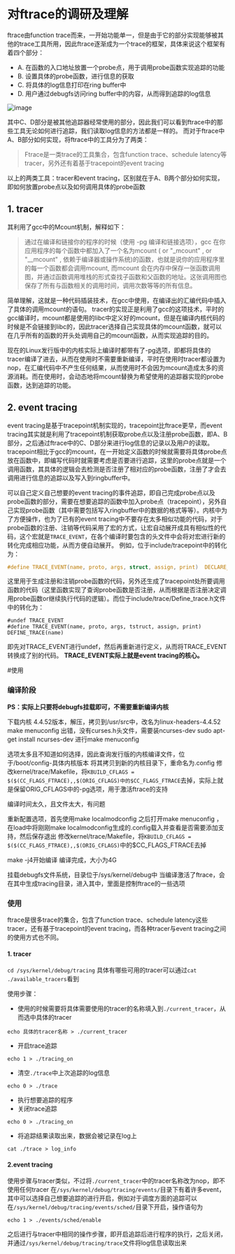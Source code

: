 # 对ftrace的调研及理解
ftrace由function trace而来，一开始功能单一，但是由于它的部分实现能够被其他的trace工具所用，因此ftrace逐渐成为一个trace的框架，具体来说这个框架有着四个部分：
+ A. 在函数的入口地址放置一个probe点，用于调用probe函数实现追踪的功能
+ B. 设置具体的probe函数，进行信息的获取
+ C. 将具体的log信息打印在ring buffer中
+ D. 用户通过debugfs访问ring buffer中的内容，从而得到追踪的log信息

![image](https://github.com/openthos/research-analysis/blob/master/developers/%E9%99%B6%E7%90%9B%E5%B5%98/ftrace%E6%A1%86%E6%9E%B6.jpg)

其中C、D部分是被其他追踪器经常使用的部分，因此我们可以看到ftrace中的那些工具无论如何进行追踪，我们读取log信息的方法都是一样的。
而对于ftrace中A、B部分如何实现，将ftrace中的工具分为了两类：
>Ftrace是一类trace的工具集合，包含function trace、schedule latency等tracer，另外还有着基于tracepoint的event tracing
 
以上的两类工具：tracer和event tracing，区别就在于A、B两个部分如何实现，即如何放置probe点以及如何调用具体的probe函数

## 1. tracer
其利用了gcc中的Mcount机制，解释如下：
>通过在编译和链接你的程序的时候（使用 -pg 编译和链接选项），gcc 在你应用程序的每个函数中都加入了一个名为mcount ( or "_mcount" , or "__mcount" , 依赖于编译器或操作系统)的函数，也就是说你的应用程序里的每一个函数都会调用mcount, 而mcount 会在内存中保存一张函数调用图，并通过函数调用堆栈的形式查找子函数和父函数的地址。这张调用图也保存了所有与函数相关的调用时间，调用次数等等的所有信息。

简单理解，这就是一种代码插装技术，在gcc中使用，在编译出的汇编代码中插入了具体的调用mcount的语句。
tracer的实现正是利用了gcc的这项技术，平时的gcc编译时，mcount都是使用的libc中定义好的mcount，但是在编译内核代码的时候是不会链接到libc的，因此tracer选择自己实现具体的mcount函数，就可以在几乎所有的函数的开头处调用自己的mcount函数，从而实现追踪的目的。

现在的Linux发行版中的内核实际上编译时都带有了-pg选项，即都将具体的tracer编译了进去，从而在使用时不需要重新编译，平时在使用时tracer都设置为nop，在汇编代码中不产生任何结果，从而使用时不会因为mcount造成太多的资源消耗。而在使用时，会动态地将mcount替换为希望使用的追踪器实现的probe函数，达到追踪的功能。

## 2. event tracing
event tracing是基于tracepoint机制实现的，tracepoint比ftrace更早，而event tracing其实就是利用了tracepoint机制获取probe点以及注册probe函数，即A、B部分，之后通过ftrace中的C、D部分来进行log信息的记录以及用户的读取。
tracepoint相比于gcc的mcount，在一开始定义函数的时候就需要将具体probe点放在函数中，即编写代码时就需要考虑是否要进行追踪，这里的probe点就是一个调用函数，其具体的逻辑会去检测是否注册了相对应的probe函数，注册了才会去调用进行信息的追踪以及写入到ringbuffer中。

可以自己定义自己想要的event tracing的事件追踪，即自己完成probe点以及probe函数的部分，需要在想要追踪的函数中加入probe点（tracepoint），另外自己实现probe函数（其中需要包括写入ringbuffer中的数据的格式等等）。内核中为了方便操作，也为了已有的event tracing中不要存在太多相似功能的代码，对于probe函数的注册、注销等代码采用了宏的方式，让宏自动展开成具有相似性的代码，这个宏就是```TRACE_EVENT```，在各个编译时要包含的头文件中会将对宏进行新的转化完成相应功能，从而方便自动展开。
例如，位于include/tracepoint中的转化为：
```c
#define TRACE_EVENT(name, proto, args, struct, assign, print)  DECLARE_TRACE(name, PARAMS(proto), PARAMS(args))
```
这里用于生成注册和注销probe函数的代码，另外还生成了tracepoint处所要调用函数的代码（这里函数实现了查询probe函数是否注册，从而根据是否注册决定调用probe函数or继续执行代码的逻辑）。而位于include/trace/Define_trace.h文件中的转化为：
```
#undef TRACE_EVENT
#define TRACE_EVENT(name, proto, args, tstruct, assign, print)  DEFINE_TRACE(name)
```
即先对TRACE_EVENT进行undef，然后再重新进行定义，从而将TRACE_EVENT转换成了别的代码。
**TRACE_EVENT实际上就是event tracing的核心。**


#使用
### 编译阶段
**PS：实际上只要将debugfs挂载即可，不需要重新编译内核**

下载内核 4.4.52版本，解压，拷贝到/usr/src中，改名为linux-headers-4.4.52
make menuconfig 出错，没有curses.h头文件，需要装ncurses-dev
sudo apt-get install ncurses-dev
进行make menuconfig

选项太多且不知道如何选择，因此查询发行版的内核编译文件，位于/boot/config-具体内核版本
将其拷贝到新的内核目录下，重命名为.config
修改kernel/trace/Makefile，将```KBUILD_CFLAGS = $($(CC_FLAGS_FTRACE),,$(ORIG_CFLAGS)中的$CC_FLAGS_FTRACE```去掉，实际上就是保留ORIG_CFLAGS中的-pg选项，用于激活ftrace的支持

编译时间太久，且文件太大，有问题

重新配置选项，首先使用make localmodconfig
之后打开make menuconfig ，在load中将刚刚make localmodconfig生成的.config载入并查看是否需要添加支持，然后保存退出
修改kernel/trace/Makefile，将```KBUILD_CFLAGS = $($(CC_FLAGS_FTRACE),,$(ORIG_CFLAGS)```中的$CC_FLAGS_FTRACE去掉

make -j4开始编译
编译完成，大小为4G

挂载debugfs文件系统，目录位于/sys/kernel/debug中
当编译激活了ftrace，会在其中生成tracing目录，进入其中，里面是控制ftrace的一些选项


### 使用
ftrace是很多trace的集合，包含了function trace、schedule latency这些tracer，还有基于tracepoint的event tracing，而各种tracer与event tracing之间的使用方式也不同。

#### 1. tracer
```cd /sys/kernel/debug/tracing```
具体有哪些可用的tracer可以通过```cat ./available_tracers```看到

使用步骤：
+ 使用的时候需要将具体需要使用的tracer的名称填入到```./current_tracer```，从而选中具体的tracer
```shell-script
echo 具体的tracer名称 > ./current_tracer
```
+ 开启trace追踪
```shell-script
echo 1 > ./tracing_on
```
+ 清空```./trace```中上次追踪的log信息
```shell-script
echo 0 > ./trace
```
+ 执行想要追踪的程序
+ 关闭trace追踪
```shell-script
echo 0 > ./tracing_on
```
+ 将追踪结果读取出来，数据会被记录在log上
```shell-script
cat ./trace > log_info
```

#### 2.event tracing
使用步骤与tracer类似，不过将```./current_tracer```中的tracer名称改为nop，即不使用任何tracer
在```/sys/kernel/debug/tracing/events/```目录下有着许多event，其中可以选择自己想要追踪的进行开启，例如对于调度方面的追踪可以在```/sys/kernel/debug/tracing/events/sched/```目录下开启，操作语句为
```shell-script
echo 1 > ./events/sched/enable
```
之后进行与tracer中相同的操作步骤，即开启追踪后进行程序的执行，之后关闭，并通过```/sys/kernel/debug/tracing/trace```文件将log信息读取出来
